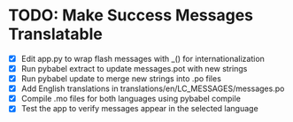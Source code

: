 # TODO: Make Success Messages Translatable

- [x] Edit app.py to wrap flash messages with _() for internationalization
- [x] Run pybabel extract to update messages.pot with new strings
- [x] Run pybabel update to merge new strings into .po files
- [x] Add English translations in translations/en/LC_MESSAGES/messages.po
- [x] Compile .mo files for both languages using pybabel compile
- [x] Test the app to verify messages appear in the selected language
